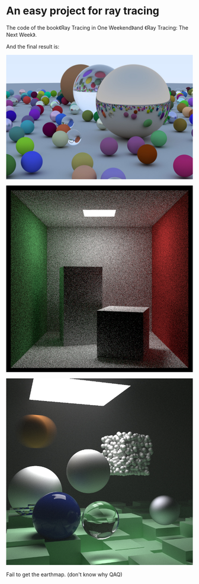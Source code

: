 # An easy project for ray tracing

The code of the book《Ray Tracing in One Weekend》and 《Ray Tracing: The Next Week》.

And the final result is:

![](https://github.com/N2Man/An-easy-project-for-ray-tracing/blob/master/image/image.jpg)

![](https://github.com/N2Man/An-easy-project-for-ray-tracing/blob/master/image/CornellBox.jpg)

![](https://github.com/N2Man/An-easy-project-for-ray-tracing/blob/master/image/final.jpg)

Fail to get the earthmap. (don't know why QAQ)
